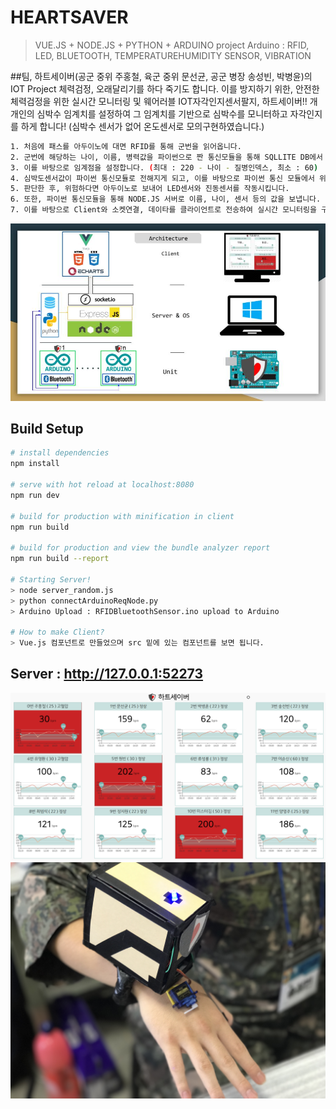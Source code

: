 # HEARTSAVER

> VUE.JS + NODE.JS + PYTHON + ARDUINO project
> Arduino : RFID, LED, BLUETOOTH, TEMPERATUREHUMIDITY SENSOR, VIBRATION

##팀, 하트세이버(공군 중위 주홍철, 육군 중위 문선균, 공군 병장 송성빈, 박병윤)의 IOT Project 
체력검정, 오래달리기를 하다 죽기도 합니다. 이를 방지하기 위한, 
안전한 체력검정을 위한 실시간 모니터링 및 웨어러블 IOT자각인지센서팔지, 하트세이버!!
개개인의 심박수 임계치를 설정하여 그 임계치를 기반으로 심박수를 모니터하고 자각인지를 하게 합니다! 
(심박수 센서가 없어 온도센서로 모의구현하였습니다.)
``` bash 
1. 처음에 패스를 아두이노에 대면 RFID를 통해 군번을 읽어옵니다. 
2. 군번에 해당하는 나이, 이름, 병력값을 파이썬으로 짠 통신모듈을 통해 SQLLITE DB에서 긁어 옵니다. 
3. 이를 바탕으로 임계점을 설정합니다. (최대 : 220 - 나이 - 질병인덱스, 최소 : 60)
4. 심박도센서값이 파이썬 통신모듈로 전해지게 되고, 이를 바탕으로 파이썬 통신 모듈에서 위험한지 안한지를 판단합니다. 
5. 판단한 후, 위험하다면 아두이노로 보내어 LED센서와 진동센서를 작동시킵니다. 
6. 또한, 파이썬 통신모듈을 통해 NODE.JS 서버로 이름, 나이, 센서 등의 값을 보냅니다. 
7. 이를 바탕으로 Client와 소켓연결, 데이타를 클라이언트로 전송하여 실시간 모니터링을 구현합니다.
```
![아키텍쳐](./logic.jpg)
## Build Setup

``` bash 
# install dependencies
npm install

# serve with hot reload at localhost:8080
npm run dev

# build for production with minification in client
npm run build

# build for production and view the bundle analyzer report
npm run build --report

# Starting Server! 
> node server_random.js
> python connectArduinoReqNode.py
> Arduino Upload : RFIDBluetoothSensor.ino upload to Arduino

# How to make Client?
> Vue.js 컴포넌트로 만들었으며 src 밑에 있는 컴포넌트를 보면 됩니다. 
```
## Server : http://127.0.0.1:52273
![예제화면](./example.png) 
![하트세이버](./사진및동영상및PPT/사진/heartsaver4.jpg)
